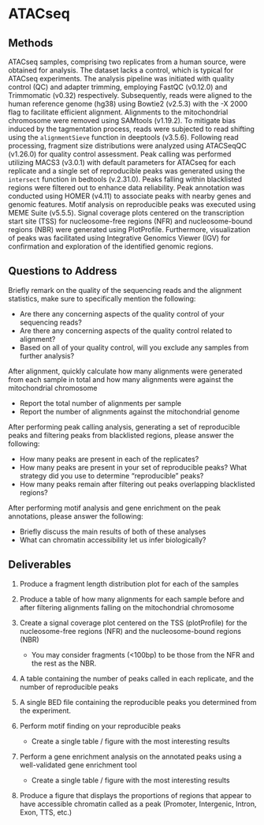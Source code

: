 # ATACseq

## Methods

ATACseq samples, comprising two replicates from a human source, were obtained for analysis. The dataset lacks a control, which is typical for ATACseq experiments. The analysis pipeline was initiated with quality control (QC) and adapter trimming, employing FastQC (v0.12.0) and Trimmomatic (v0.32) respectively. Subsequently, reads were aligned to the human reference genome (hg38) using Bowtie2 (v2.5.3) with the -X 2000 flag to facilitate efficient alignment. Alignments to the mitochondrial chromosome were removed using SAMtools (v1.19.2). To mitigate bias induced by the tagmentation process, reads were subjected to read shifting using the `alignmentSieve` function in deeptools (v3.5.6). Following read processing, fragment size distributions were analyzed using ATACSeqQC (v1.26.0) for quality control assessment. Peak calling was performed utilizing MACS3 (v3.0.1) with default parameters for ATACseq for each replicate and a single set of reproducible peaks was generated using the `intersect` function in bedtools (v.2.31.0). Peaks falling within blacklisted regions were filtered out to enhance data reliability. Peak annotation was conducted using HOMER (v4.11) to associate peaks with nearby genes and genomic features. Motif analysis on reproducible peaks was executed using MEME Suite (v5.5.5). Signal coverage plots centered on the transcription start site (TSS) for nucleosome-free regions (NFR) and nucleosome-bound regions (NBR) were generated using PlotProfile. Furthermore, visualization of peaks was facilitated using Integrative Genomics Viewer (IGV) for confirmation and exploration of the identified genomic regions.

## Questions to Address
Briefly remark on the quality of the sequencing reads and the alignment statistics, make sure to specifically mention the following:
  - Are there any concerning aspects of the quality control of your sequencing reads?
  - Are there any concerning aspects of the quality control related to alignment?
  - Based on all of your quality control, will you exclude any samples from further analysis?

After alignment, quickly calculate how many alignments were generated from each sample in total and how many alignments were against the mitochondrial chromosome
  - Report the total number of alignments per sample
  - Report the number of alignments against the mitochondrial genome

After performing peak calling analysis, generating a set of reproducible peaks and filtering peaks from blacklisted regions, please answer the following:
  - How many peaks are present in each of the replicates?
  - How many peaks are present in your set of reproducible peaks? What strategy did you use to determine “reproducible” peaks?
  - How many peaks remain after filtering out peaks overlapping blacklisted regions?

After performing motif analysis and gene enrichment on the peak annotations, please answer the following:
  - Briefly discuss the main results of both of these analyses
  - What can chromatin accessibility let us infer biologically?


## Deliverables
1. Produce a fragment length distribution plot for each of the samples

2. Produce a table of how many alignments for each sample before and after filtering alignments falling on the mitochondrial chromosome

3. Create a signal coverage plot centered on the TSS (plotProfile) for the nucleosome-free regions (NFR) and the nucleosome-bound regions (NBR)
    - You may consider fragments (<100bp) to be those from the NFR and the rest as the NBR.

4. A table containing the number of peaks called in each replicate, and the number of reproducible peaks

5. A single BED file containing the reproducible peaks you determined from the experiment.

6. Perform motif finding on your reproducible peaks
    - Create a single table / figure with the most interesting results

7. Perform a gene enrichment analysis on the annotated peaks using a well-validated gene enrichment tool
    - Create a single table / figure with the most interesting results

8. Produce a figure that displays the proportions of regions that appear to have accessible chromatin called as a peak (Promoter, Intergenic, Intron, Exon, TTS, etc.)
